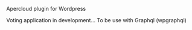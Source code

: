 Apercloud plugin for Wordpress

Voting application in development...
To be use with Graphql (wpgraphql)